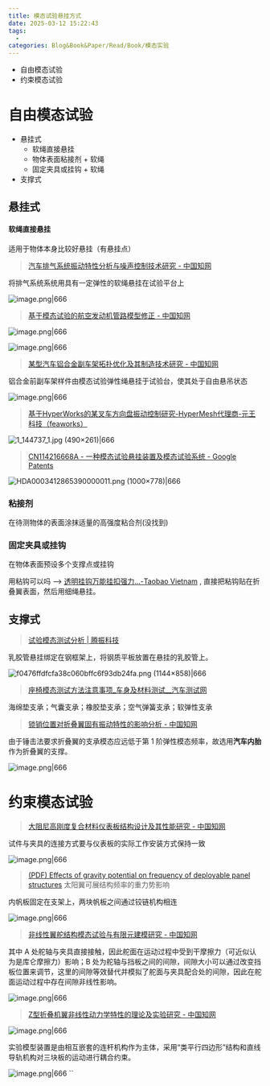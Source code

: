 ```yaml
---
title: 模态试验悬挂方式
date: 2025-03-12 15:22:43
tags:
  - 
categories: Blog&Book&Paper/Read/Book/模态实验
---
```


- 自由模态试验
- 约束模态试验

<!-- more -->



# 自由模态试验

- 悬挂式
  - 软绳直接悬挂
  - 物体表面粘接剂 + 软绳
  - 固定夹具或挂钩 + 软绳
- 支撑式

## 悬挂式

#### 软绳直接悬挂

适用于物体本身比较好悬挂（有悬挂点）

> [汽车排气系统振动特性分析与噪声控制技术研究 - 中国知网](https://link.cnki.net/doi/10.27840/d.cnki.gzjkj.2021.000158)

将排气系统系统用具有一定弹性的软绳悬挂在试验平台上

![image.png|666](https://raw.githubusercontent.com/qiyun71/Blog_images/main/MyBlogPic/202520250119171150837.png)

> [基于模态试验的航空发动机管路模型修正 - 中国知网](https://elib.ustb.edu.cn/https/77726476706e69737468656265737421fbf952d2243e635930068cb8/kcms2/article/abstract?v=x0sJsLzXXbi_ZIX1CUZABTViDbvRt8F-5Naitt3c9tGPh_HgBs0zpGvKm1s_hgBJuffP65Ao6yJIm_o0DTDUW_QszDUicBBdyVirZ07s50unysR3CODASZoCxi_DUknk_Y7MLAYHXTWYgv326HRDuGBsC8AvTS8V7IJEoWAUG1V3pprao1gadlCtOdBW1Sgr8RSc44oOLIg=&uniplatform=NZKPT&language=CHS)

![image.png|666](https://raw.githubusercontent.com/qiyun71/Blog_images/main/MyBlogPic/202520250120184817997.png)

![image.png|666](https://raw.githubusercontent.com/qiyun71/Blog_images/main/MyBlogPic/202520250120184844838.png)

> [某型汽车铝合金副车架拓扑优化及其制造技术研究 - 中国知网](https://link.cnki.net/doi/10.27759/d.cnki.ggxgx.2023.000110)

铝合金前副车架样件由模态试验弹性绳悬挂于试验台，使其处于自由悬吊状态

![image.png|666](https://raw.githubusercontent.com/qiyun71/Blog_images/main/MyBlogPic/202520250119192755510.png)

> [基于HyperWorks的某叉车方向盘振动控制研究-HyperMesh代理商-元王科技（feaworks）](http://www.feaworks.org/hypermesh/anli/20170731208.html)

![1_144737_1.jpg (490×261)|666](http://www.feaworks.org/uploads/180130/1_144737_1.jpg)

> [CN114216668A - 一种模态试验悬挂装置及模态试验系统 - Google Patents](https://patents.google.com/patent/CN114216668A/zh)

![HDA0003412865390000011.png (1000×778)|666](https://patentimages.storage.googleapis.com/c6/82/e9/19b15ed6d686c1/HDA0003412865390000011.png)

### 粘接剂

在待测物体的表面涂抹适量的高强度粘合剂(没找到)

### 固定夹具或挂钩

在物体表面预设多个支撑点或挂钩

用粘钩可以吗 --> [透明挂钩万能挂扣强力...-Taobao Vietnam](https://vn.world.taobao.com/item/662463800161.htm) , 直接把粘钩贴在折叠翼表面，然后用细绳悬挂。

## 支撑式

> [试验模态测试分析 | 腾振科技](https://www.dtc-solutions.cn/solution/7426/7475.html)

乳胶管悬挂绑定在钢框架上，将钢质平板放置在悬挂的乳胶管上。

![f0476ffdfcfa38c060bffc6f93db24fa.png (1144×858)|666](https://www.dtc-solutions.cn/uploads/image/20220304/12/f0476ffdfcfa38c060bffc6f93db24fa.png)

> [座椅模态测试方法注意事项_车身及材料测试__汽车测试网](https://www.auto-testing.net/news/show-100151.html)

海绵垫支承；气囊支承；橡胶垫支承；空气弹簧支承；软弹性支承

> [锁销位置对折叠翼固有振动特性的影响分析 - 中国知网](https://elib.ustb.edu.cn/https/77726476706e69737468656265737421fbf952d2243e635930068cb8/kcms2/article/abstract?v=x0sJsLzXXbjbyC3PRqemv1sICb6-NtGthIypk5quXUqcMcp_CmTWgGcua-NBrxClE8H9el_HqJ0aB_VTtynNF6oFAW9xF_AzttA8fkw6CIQzrbGQsFTc240CjIMFjlQuJXPQsQ3ihYkkrIY6PoeY2slJjY1Cgkvvjf_3GjueYqzv05r2JarbkZznyy7zORJg&uniplatform=NZKPT&language=CHS)

由于锤击法要求折叠翼的支承模态应远低于第 1 阶弹性模态频率，故选用**汽车内胎**作为折叠翼的支撑。

![image.png|666](https://raw.githubusercontent.com/qiyun71/Blog_images/main/MyBlogPic/202520250120200857491.png)

# 约束模态试验

> [大阻尼高刚度复合材料仪表板结构设计及其性能研究 - 中国知网](https://elib.ustb.edu.cn/https/77726476706e69737468656265737421fbf952d2243e635930068cb8/kcms2/article/abstract?v=x0sJsLzXXbhyUWoJqVQo_aSdwAPXbDLN6dtlV843J9mkliRoTgOlGKc-Ocd-uQ0yAhYDn-sCaS9GlnbS22-fN4Lwfx1AHK1xgUGzDEnc14Bb62uKznnGHMsZyno0BOL2TdiFYsF_SBTgg-XlzcKfHwAGb5-yQz2q5r56LXWA3mUW08HkOGsL_QRvAxcDrEFe9cBidCc4CSw=&uniplatform=NZKPT&language=CHS)

试件与夹具的连接方式要与仪表板的实际工作安装方式保持一致

![image.png|666](https://raw.githubusercontent.com/qiyun71/Blog_images/main/MyBlogPic/202520250120183420046.png)

> [(PDF) Effects of gravity potential on frequency of deployable panel structures](https://www.researchgate.net/publication/273320701_Effects_of_gravity_potential_on_frequency_of_deployable_panel_structures) 太阳翼可展结构频率的重力势影响

内帆板固定在支架上，两块帆板之间通过铰链机构相连

![image.png|666](https://raw.githubusercontent.com/qiyun71/Blog_images/main/MyBlogPic/202520250120184600049.png)

> [非线性翼舵结构模态试验与有限元建模研究 - 中国知网](https://elib.ustb.edu.cn/https/77726476706e69737468656265737421fbf952d2243e635930068cb8/kcms2/article/abstract?v=x0sJsLzXXbgihr0wL-jjKg8DeV8DcTUpsRPwrPqZslvBnRQnmjAPebPP7MUTEXpsRHedYksvvSGV6rp3c3iN3cgJo1pcxfY1oAHsWfl5gp-NLPmRbaPAhx75Qc3geWtscwvq_RPSCSEuTd86MX5jyK-RFbKrf2HgmEKzXQPG9NnxBvHkpNzZwAT2_GYAh_sI9lT7eTt7zCI=&uniplatform=NZKPT&language=CHS)

其中 A 处舵轴与夹具直接接触，因此舵面在运动过程中受到干摩擦力（可近似认为是库仑摩擦力）影响；B 处为舵轴与挡板之间的间隙，间隙大小可以通过改变挡板位置来调节，这里的间隙等效替代并模拟了舵面与夹具配合处的间隙，因此在舵面运动过程中存在间隙非线性影响。

![image.png|666](https://raw.githubusercontent.com/qiyun71/Blog_images/main/MyBlogPic/202520250120201134382.png)

> [Z型折叠机翼非线性动力学特性的理论及实验研究 - 中国知网](https://elib.ustb.edu.cn/https/77726476706e69737468656265737421fbf952d2243e635930068cb8/kcms2/article/abstract?v=x0sJsLzXXbhDJXzVO0HGiqGvq12OdZ9EJq1XmRyGPl0Fn1Uq0rXq3ygY5YsUELJ-9Ekcn3pv5halMub5Q5bMEPAmhlxLicxpVSFsl9fSx9EbjVaIrpjad8PT1i-BwDvyGOGaMDZkg8SpyQrjHEZcIg==&uniplatform=NZKPT&language=CHS)

![image.png|666](https://raw.githubusercontent.com/qiyun71/Blog_images/main/MyBlogPic/202520250120200318064.png)

实验模型装置是由相互嵌套的连杆机构作为主体，采用“类平行四边形”结构和直线导轨机构对三块板的运动进行耦合约束。

![image.png|666](https://raw.githubusercontent.com/qiyun71/Blog_images/main/MyBlogPic/202520250120193211952.png)
``
